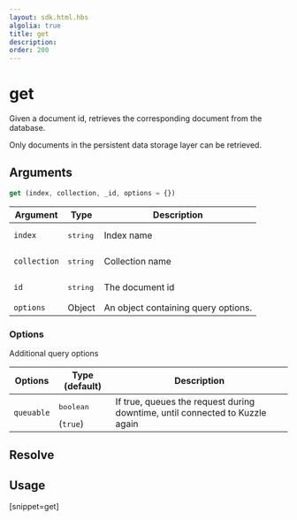 ```yaml
---
layout: sdk.html.hbs
algolia: true
title: get
description:
order: 200
---
```


# get

Given a document id, retrieves the corresponding document from the database.

Only documents in the persistent data storage layer can be retrieved.

## Arguments

```javascript
get (index, collection, _id, options = {})
```

| Argument | Type | Description |
| --- | --- | --- |
| `index` | <pre>string</pre> | Index name |
| `collection` | <pre>string</pre> | Collection name |
| `id` | <pre>string</pre> | The document id |
| `options` | Object | An object containing query options. |

### Options

Additional query options

| Options | Type (default) | Description |
| --- | --- | --- |
| `queuable` | <pre>boolean</pre> (`true`) | If true, queues the request during downtime, until connected to Kuzzle again |

## Resolve

## Usage

[snippet=get]
